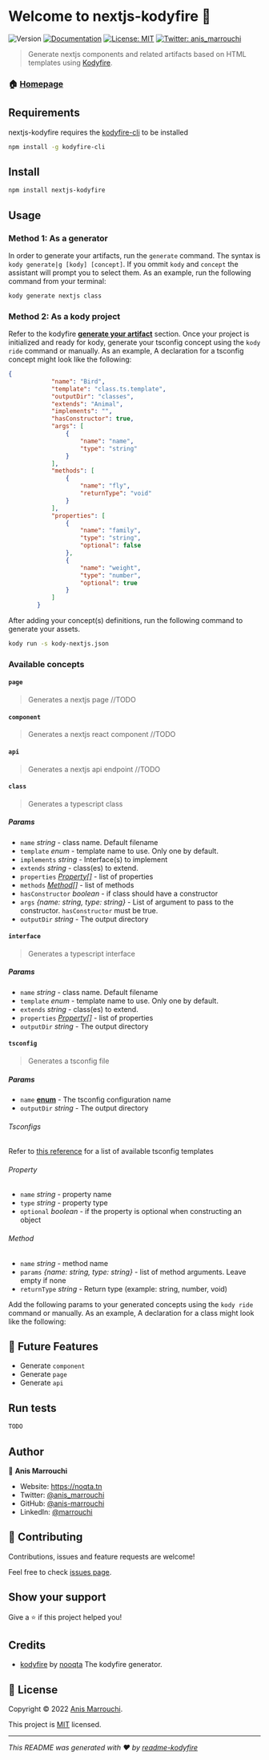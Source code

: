 # Welcome to nextjs-kodyfire 👋
![Version](https://img.shields.io/badge/version-0.0.5-blue.svg?cacheSeconds=2592000)
[![Documentation](https://img.shields.io/badge/documentation-yes-brightgreen.svg)](https://github.com/nooqta/kodyfire#install-a-kody)
[![License: MIT](https://img.shields.io/badge/License-MIT-yellow.svg)](https://github.com/nooqta/kodyfire/blob/main/LICENSE)
[![Twitter: anis\_marrouchi](https://img.shields.io/twitter/follow/anis\_marrouchi.svg?style=social)](https://twitter.com/anis\_marrouchi)

> Generate nextjs components and related artifacts based on HTML templates using [Kodyfire](https://github.com/nooqta/kodyfire).

### 🏠 [Homepage](https://github.com/nooqta/kodyfire)

## Requirements

nextjs-kodyfire requires the [kodyfire-cli](https://github.com/nooqta/kodyfire) to be installed

```sh
npm install -g kodyfire-cli
```
## Install

```sh
npm install nextjs-kodyfire
```

## Usage

### Method 1: As a generator
In order to generate your artifacts, run the `generate` command. The syntax is `kody generate|g [kody] [concept]`. If you ommit `kody` and `concept` the assistant will prompt you to select them. As an example, run the following command from your terminal:
```sh
kody generate nextjs class
```
### Method 2: As a kody project
Refer to the kodyfire __[generate your artifact](https://github.com/nooqta/kodyfire#generate-your-artifact)__ section.
Once your project is initialized and ready for kody,
generate your tsconfig concept using the `kody ride` command or manually. As an example, A declaration for a tsconfig concept might look like the following: 
```json
{
			"name": "Bird",
			"template": "class.ts.template",
			"outputDir": "classes",
			"extends": "Animal",
			"implements": "",
			"hasConstructor": true,
			"args": [
				{
					"name": "name",
					"type": "string"
				}
			],
			"methods": [
				{
					"name": "fly",
					"returnType": "void"
				}
			],
			"properties": [
				{
					"name": "family",
					"type": "string",
					"optional": false
				},
				{
					"name": "weight",
					"type": "number",
					"optional": true
				}
			]
		}
```

After adding your concept(s) definitions, run the following command to generate your assets.

```sh
kody run -s kody-nextjs.json
```
### Available concepts 

#### `page`
> Generates a nextjs page
//TODO

#### `component`
> Generates a nextjs react component
//TODO

#### `api`
> Generates a nextjs api endpoint
//TODO

#### `class` 

> Generates a typescript class

##### Params

- `name` _string_ - class name. Default filename
- `template` _enum_ - template name to use. Only one by default.
- `implements` _string_ - Interface(s) to implement
- `extends` _string_ - class(es) to extend.
- `properties` [_Property[]_](#property) - list of properties
- `methods` [_Method[]_](#method) - list of methods
- `hasConstructor` _boolean_ - if class should have a constructor
- `args` _{name: string, type: string}_ - List of argument to pass to the constructor. `hasConstructor` must be true.
- `outputDir` _string_ - The output directory

#### `interface` 

> Generates a typescript interface

##### Params

- `name` _string_ - class name. Default filename
- `template` _enum_ - template name to use. Only one by default.
- `extends` _string_ - class(es) to extend.
- `properties` [_Property[]_](#property) - list of properties
- `outputDir` _string_ - The output directory

#### `tsconfig` 

> Generates a tsconfig file
##### Params

- `name` [__enum__](#Tsconfigs) - The tsconfig  configuration name
- `outputDir` _string_ - The output directory


###### Tsconfigs
Refer to [this reference](https://github.com/tsconfig/bases/tree/main/bases) for a list of available tsconfig templates
###### Property
- `name` _string_ - property name
- `type` _string_ - property type
- `optional` _boolean_ - if the property is optional when constructing an object


###### Method
- `name` _string_ - method name
- `params` _{name: string, type: string}_ - list of method arguments. Leave empty if none
- `returnType` _string_ - Return type (example: string, number, void)
  

Add the following params to your generated concepts using the `kody ride` command or manually. As an example, A declaration for a class might look like the following:
## 📅 Future Features
- Generate `component`
- Generate `page`
- Generate `api`

## Run tests

```sh
TODO
```

## Author

👤 **Anis Marrouchi**

* Website: https://noqta.tn
* Twitter: [@anis\_marrouchi](https://twitter.com/anis\_marrouchi)
* GitHub: [@anis-marrouchi](https://github.com/anis-marrouchi)
* LinkedIn: [@marrouchi](https://linkedin.com/in/marrouchi)

## 🤝 Contributing

Contributions, issues and feature requests are welcome!

Feel free to check [issues page](https://github.com/anis-marrouchi/nextjs-kodyfire/issues). 

## Show your support

Give a ⭐️ if this project helped you!

## Credits

- [kodyfire](https://github.com/nooqta/kodyfire) by [nooqta](https://github.com/nooqta) The kodyfire generator.

## 📝 License

Copyright © 2022 [Anis Marrouchi](https://github.com/anis-marrouchi).

This project is [MIT](https://github.com/nooqta/kodyfire/blob/main/LICENSE) licensed.

***
_This README was generated with ❤️ by [readme-kodyfire](https://github.com/nooqta/readme-kodyfire)_

